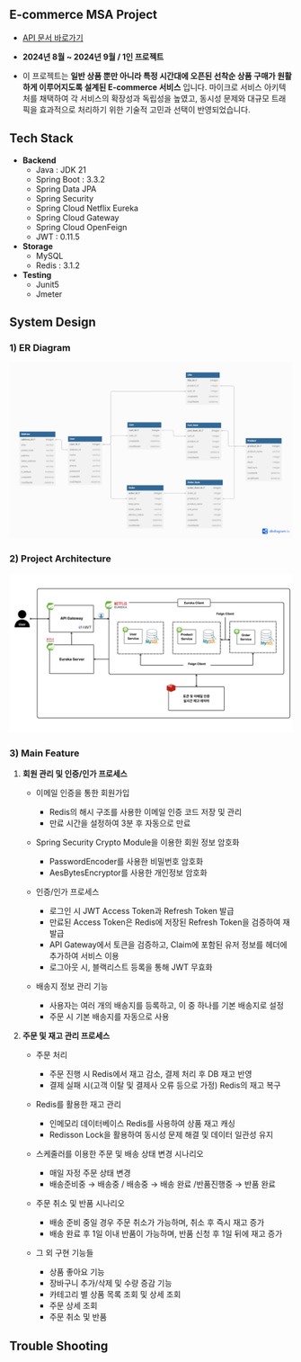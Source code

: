 <!-- ABOUT THE PROJECT -->

##  E-commerce MSA Project

- [API 문서 바로가기](https://documenter.getpostman.com/view/36704792/2sAXjRVpGJ)

* **2024년 8월 ~ 2024년 9월 / 1인 프로젝트**

- 이 프로젝트는 **일반 상품 뿐만 아니라 특정 시간대에 오픈된 선착순 상품 구매가 원활하게 이루어지도록 설계된 E-commerce 서비스** 입니다. 마이크로 서비스 아키텍처를 채택하여 각 서비스의 확장성과 독립성을 높였고, 동시성 문제와 대규모 트래픽을 효과적으로 처리하기 위한 기술적 고민과 선택이 반영되었습니다.

## Tech Stack

- **Backend**
	- Java : JDK 21
	-  Spring Boot : 3.3.2
	-  Spring Data JPA
	-  Spring Security
	-  Spring Cloud Netflix  Eureka
	-  Spring Cloud Gateway
	-  Spring Cloud OpenFeign
	-  JWT : 0.11.5
- **Storage**
	-   MySQL
	-   Redis : 3.1.2
- **Testing**
	- Junit5
	- Jmeter


##  System Design

### 1)  ER Diagram
![image](img/erd.png)


### 2) Project Architecture
![image](img/architecture.png)


### 3) Main Feature

1.  **회원 관리 및 인증/인가 프로세스**

	- 이메일 인증을 통한 회원가입
		- Redis의 해시 구조를 사용한 이메일 인증 코드 저장 및 관리
		- 만료 시간을 설정하여 3분 후 자동으로 만료

	- Spring Security Crypto Module을 이용한 회원 정보 암호화
		- PasswordEncoder를 사용한 비밀번호 암호화
		- AesBytesEncryptor를 사용한 개인정보 암호화

	- 인증/인가 프로세스
		- 로그인 시 JWT Access Token과 Refresh Token 발급
		- 만료된 Access Token은 Redis에 저장된 Refresh Token을 검증하여 재발급
		- API Gateway에서 토큰을 검증하고, Claim에 포함된 유저 정보를 헤더에 추가하여 서비스 이용
        - 로그아웃 시, 블랙리스트 등록을 통해 JWT 무효화
	
	- 배송지 정보 관리 기능
      - 사용자는 여러 개의 배송지를 등록하고, 이 중 하나를 기본 배송지로 설정
      - 주문 시 기본 배송지를 자동으로 사용
      
2.  **주문 및 재고 관리 프로세스**

	- 주문 처리
		- 주문 진행 시 Redis에서 재고 감소, 결제 처리 후 DB 재고 반영
		- 결제 실패 시(고객 이탈 및 결제사 오류 등으로 가정) Redis의 재고 복구

	- Redis를 활용한 재고 관리
		- 인메모리 데이터베이스 Redis를 사용하여 상품 재고 캐싱
		- Redisson Lock을 활용하여 동시성 문제 해결 및 데이터 일관성 유지

	-  스케줄러를 이용한 주문 및 배송 상태 변경 시나리오
		- 매일 자정 주문 상태 변경
		- 배송준비중 → 배송중 / 배송중 → 배송 완료 /반품진행중 → 반품 완료

	-  주문 취소 및 반품 시나리오
		- 배송 준비 중일 경우 주문 취소가 가능하며, 취소 후 즉시 재고 증가
		- 배송 완료 후 1일 이내 반품이 가능하며, 반품 신청 후 1일 뒤에 재고 증가

	- 그 외 구현 기능들
    	- 상품 좋아요 기능
		- 장바구니 추가/삭제 및 수량 증감 기능
		- 카테고리 별 상품 목록 조회 및 상세 조회
		- 주문 상세 조회
		- 주문 취소 및 반품

## Trouble Shooting
